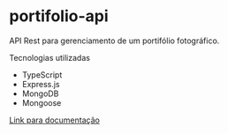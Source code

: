 # portifolio-api

API Rest para gerenciamento de um portifólio fotográfico.

Tecnologias utilizadas
- TypeScript
- Express.js
- MongoDB
- Mongoose

[Link para documentação](https://maykelnekel.github.io/portifolio-api-doc/)
 

